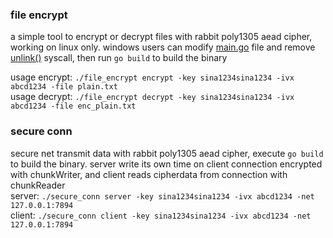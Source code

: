 ### file encrypt
a simple tool to encrypt or decrypt files with rabbit poly1305 aead cipher, working on linux only. 
windows users can modify [main.go](_example/file_encrypt/main.go) file and remove [unlink()](https://man7.org/linux/man-pages/man2/unlink.2.html) syscall, then run `go build` to build the binary

usage encrypt: `./file_encrypt encrypt -key sina1234sina1234 -ivx abcd1234 -file plain.txt`  
usage decrypt: `./file_encrypt decrypt -key sina1234sina1234 -ivx abcd1234 -file enc_plain.txt`  



### secure conn
secure net transmit data with rabbit poly1305 aead cipher, execute `go build` to build the binary. server write its own time on client connection
encrypted with chunkWriter, and client reads cipherdata from connection with chunkReader  
server: `./secure_conn server -key sina1234sina1234 -ivx abcd1234 -net 127.0.0.1:7894`  
client: `./secure_conn client -key sina1234sina1234 -ivx abcd1234 -net 127.0.0.1:7894`
